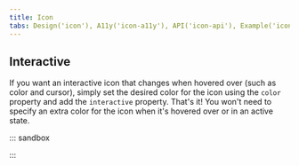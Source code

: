 ```yaml
---
title: Icon
tabs: Design('icon'), A11y('icon-a11y'), API('icon-api'), Example('icon-code'), Changelog('icon-changelog')
---
```


## Interactive

If you want an interactive icon that changes when hovered over (such as color and cursor), simply set the desired color for the icon using the `color` property and add the `interactive` property. That's it! You won't need to specify an extra color for the icon when it's hovered over or in an active state.

::: sandbox

<script lang="tsx">
  export Demo from './examples/interactive.tsx'; 
</script>

:::
